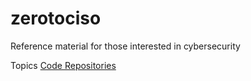 # zerotociso
Reference material for those interested in cybersecurity


Topics
[Code Repositories](docs/CODEREPOSITORIES.md)

